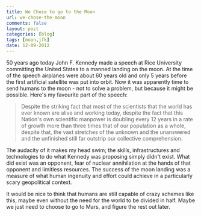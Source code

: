 ```yaml
---
title: We Chose to go to the Moon
url: we-chose-the-moon
comments: false
layout: post
categories: [blog]
tags: [moon,jfk]
date: 12-09-2012
---
```

50 years ago today John F. Kennedy made a speech at Rice University committing the United States to a manned landing on the moon. At the time of the speech airplanes were about 60 years old and only 5 years before the first artificial satellite was put into orbit. Now it was apparently time to send humans to the moon - not to solve a problem, but because it might be possible. Here's my favourite part of the speech:  

<blockquote>Despite the striking fact that most of the scientists that the world has ever known are alive and working today, despite the fact that this Nation's own scientific manpower is doubling every 12 years in a rate of growth more than three times that of our population as a whole, despite that, the vast stretches of the unknown and the unanswered and the unfinished still far outstrip our collective comprehension.</blockquote>

<div class="breathe"><script type="text/javascript" src="http://cdn-akm.vmixcore.com/vmixcore/js?auto_play=0&cc_default_off=1&player_name=uvp&width=730&height=573&player_id=1aa0b90d7d31305a75d7fa03bc403f5a&t=V0Ub55prG4z6v550c-CtIJi9NklVu5_5hE"></script></div>

The audacity of it makes my head swim; the skills, infrastructures and technologies to do what Kennedy was proposing simply didn't exist. What did exist was an opponent, fear of nuclear annihilation at the hands of that opponent and limitless resources. The success of the moon landing was a measure of what human ingenuity and effort could achieve in a particularly scary geopolitical context.

It would be nice to think that humans are still capable of crazy schemes like this, maybe even without the need for the world to be divided in half. Maybe we just need to choose to go to Mars, and figure the rest out later.